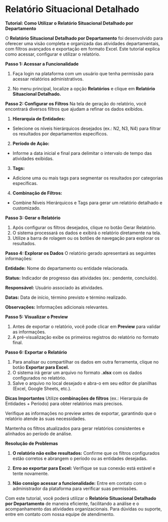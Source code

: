 # Relatório Situacional Detalhado

**Tutorial: Como Utilizar o Relatório Situacional Detalhado por Departamento**

O **Relatório Situacional Detalhado por Departamento** foi desenvolvido para oferecer uma visão completa e organizada das atividades departamentais, com filtros avançados e exportação em formato Excel. Este tutorial explica como acessar, configurar e utilizar o relatório.

**Passo 1: Acessar a Funcionalidade**
1. Faça login na plataforma com um usuário que tenha permissão para acessar relatórios administrativos.

2. No menu principal, localize a opção **Relatórios** e clique em **Relatório Situacional Detalhado.**

**Passo 2: Configurar os Filtros**
Na tela de geração do relatório, você encontrará diversos filtros que ajudam a refinar os dados exibidos.

1. **Hierarquia de Entidades:**
- Selecione os níveis hierárquicos desejados (ex.: N2, N3, N4) para filtrar os resultados por departamentos específicos.

2. **Período de Ação:**
- Informe a data inicial e final para delimitar o intervalo de tempo das atividades exibidas.

3. **Tags:**
- Adicione uma ou mais tags para segmentar os resultados por categorias específicas.

4. **Combinação de Filtros:**
- Combine Níveis Hierárquicos e Tags para gerar um relatório detalhado e customizado.

**Passo 3: Gerar o Relatório**

1. Após configurar os filtros desejados, clique no botão Gerar Relatório.
2. O sistema processará os dados e exibirá o relatório diretamente na tela.
3. Utilize a barra de rolagem ou os botões de navegação para explorar os resultados.

**Passo 4: Explorar os Dados**
O relatório gerado apresentará as seguintes informações:

**Entidade:** Nome do departamento ou entidade relacionada.

**Status:** Indicador de progresso das atividades (ex.: pendente, concluído).

**Responsável:** Usuário associado às atividades.

**Datas:** Data de início, término previsto e término realizado.

**Observações:** Informações adicionais relevantes.

**Passo 5: Visualizar o Preview**
1. Antes de exportar o relatório, você pode clicar em **Preview** para validar as informações.
2. A pré-visualização exibe os primeiros registros do relatório no formato final.

**Passo 6: Exportar o Relatório**

1. Para analisar ou compartilhar os dados em outra ferramenta, clique no botão **Exportar para Excel.**
2. O sistema irá gerar um arquivo no formato **.xlsx** com os dados configurados no relatório.
3. Salve o arquivo no local desejado e abra-o em seu editor de planilhas (Excel, Google Sheets, etc.).

**Dicas Importantes**
Utilize **combinações de filtros** (ex.: Hierarquia de Entidades + Período) para obter relatórios mais precisos.

Verifique as informações no preview antes de exportar, garantindo que o relatório atende às suas necessidades.

Mantenha os filtros atualizados para gerar relatórios consistentes e alinhados ao período de análise.

**Resolução de Problemas**
1. **O relatório não exibe resultados:**
Confirme que os filtros configurados estão corretos e abrangem o período ou as entidades desejadas.

2. **Erro ao exportar para Excel:**
Verifique se sua conexão está estável e tente novamente.

3. **Não consigo acessar a funcionalidade:**
Entre em contato com o administrador da plataforma para verificar suas permissões.

Com este tutorial, você poderá utilizar o **Relatório Situacional Detalhado por Departamento** de maneira eficiente, facilitando a análise e o acompanhamento das atividades organizacionais. Para dúvidas ou suporte, entre em contato com nossa equipe de atendimento.
